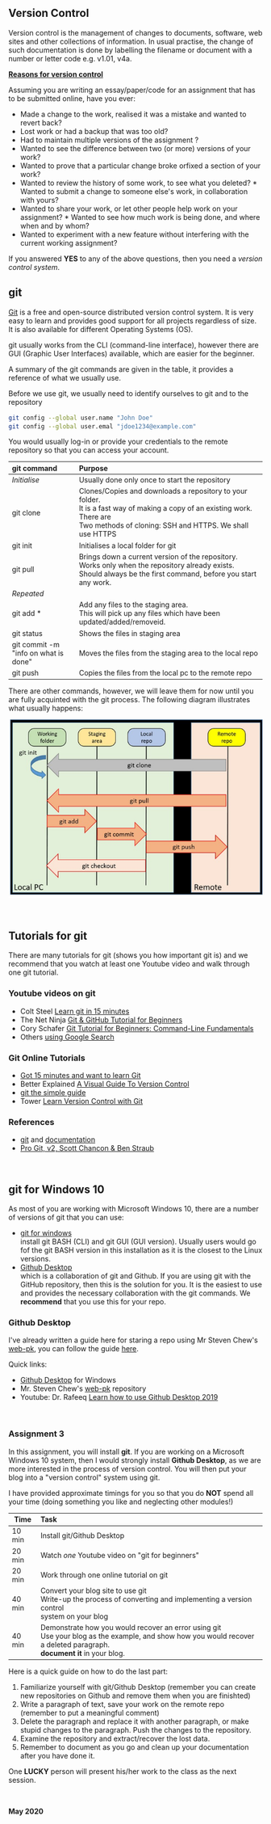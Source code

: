 
## Version Control

Version control is the management of changes to documents, software, web sites and other collections of information. In usual practise, the change of such documentation is done by labelling the filename or document with a number or letter code e.g. v1.01, v4a.

**[Reasons for version control](https://stackoverflow.com/questions/1408450/why-should-i-use-version-control)**

Assuming you are writing an essay/paper/code for an assignment that has to be submitted online, have you ever:

* Made a change to the work, realised it was a mistake and wanted to revert
back?
* Lost work or had a backup that was too old?
* Had to maintain multiple versions of the assignment ?
* Wanted to see the difference between two (or more) versions of your work?
* Wanted to prove that a particular change broke orfixed a section of your work?
* Wanted to review the history of some work, to see what you deleted? * Wanted to submit a change to someone else's work, in collaboration with yours?
* Wanted to share your work, or let other people help work on your assignment? * Wanted to see how much work is being done, and where when and by whom?
* Wanted to experiment with a new feature without interfering with the current working assignment?

If you answered **YES** to any of the above questions, then you need a *version control system*.

## git

[Git](https://git-scm.com/) is a free and open-source distributed version control system.  It is very easy to learn and provides good support for all projects regardless of size.  It is also available for different Operating Systems (OS).

git usually works from the CLI (command-line interface), however there are GUI (Graphic User Interfaces) available, which are easier for the beginner.

A summary of the git commands are given in the table, it provides a reference of what we usually use.

Before we use git, we usually need to identify ourselves to git and to the repository

```bash
git config --global user.name "John Doe"
git config --global user.emal "jdoe1234@example.com"
```

You would usually log-in or provide your credentials to the remote repository so that you can access your account.

|git command         | Purpose                                         |
|:-------------------|:-------------------------------------------------|
| *Initialise*         | Usually done only once to start the repository  |
| git clone <repo>   | Clones/Copies and downloads a repository to your folder.<br>It is a fast way of making a copy of an existing work.  There are <br>Two methods of cloning: SSH and HTTPS.  We shall use HTTPS |
| git init           | Initialises a local folder for git |
| git pull           | Brings down a current version of the repository.<br> Works only when the repository already exists.<br> Should always be the first command, before you start any work. |
| *Repeated*           |      |
| git add *          | Add any files to the staging area.<br>This will pick up any files which have been updated/added/removeid.|
| git status         | Shows the files in staging area|
| git commit -m <br>"info on what is done" | Moves the files from the staging area to the local repo |
| git push           | Copies the files from the local pc to the remote repo |

There are other commands, however, we will leave them for now until you are fully acquinted with the git process.  The following diagram illustrates what usually happens:

![Common git commands](03_1_git_commands.jpg)

&nbsp;

## Tutorials for git

There are many tutorials for git (shows you how important git is) and we recommend that you watch at least one Youtube video and walk through one git tutorial.

### Youtube videos on git

*  Colt Steel [Learn git in 15 minutes](https://www.youtube.com/watch?v=USjZcfj8yxE)
*  The Net Ninja [Git & GitHub Tutorial for Beginners](https://www.youtube.com/playlist?list=PL4cUxeGkcC9goXbgTDQ0n_4TBzOO0ocPR)
*  Cory Schafer [Git Tutorial for Beginners: Command-Line Fundamentals](https://www.youtube.com/watch?v=HVsySz-h9r4)
*  Others [using Google Search](https://www.youtube.com/results?search_query=git+tutorial+for+beginners)

### Git Online Tutorials

* [Got 15 minutes and want to learn Git](https://try.github.io/)
* Better Explained [A Visual Guide To Version Control](https://betterexplained.com/articles/a-visual-guide-to-version-control/)
* [git the simple guide](http://rogerdudler.github.io/git-guide/)
* Tower [Learn Version Control with Git](https://www.git-tower.com/learn/git/ebook/en/command-line/introduction#start)

### References

* [git](https://git-scm.com/) and [documentation](https://git-scm.com/doc)
* [Pro Git, v2, Scott Chancon & Ben Straub](https://git-scm.com/book/en/v2)

&nbsp;

## git for Windows 10

As most of you are working with Microsoft Windows 10, there are a number of versions of git that you can use:

* [git for windows](https://gitforwindows.org/)   
    install git BASH (CLI) and git GUI (GUI version).  Usually users would go fof the git BASH version in this installation as it is the closest to the Linux versions.
* [Github Desktop](https://desktop.github.com/)   
    which is a collaboration of git and Github.  If you are using git with the GitHub repository, then this is the solution for you.  It is the easiest to use and provides the necessary collaboration with the git commands.  We **recommend** that you use this for your repo.

### Github Desktop

I've already written a guide here for staring a repo using Mr Steven Chew's [web-pk](https://github.com/skeatz/web-pk), you can follow the guide [here](web-pk/web-pk.md).

Quick links:

*  [Github Desktop](https://desktop.github.com/) for Windows
*  Mr. Steven Chew's [web-pk](https://github.com/skeatz/web-pk) repository
*  Youtube: Dr. Rafeeq [Learn how to use Github Desktop 2019](https://youtu.be/FckOKBrdsBg)

&nbsp;

### Assignment 3

In this assignment, you will install **git**.  If you are working on a Microsoft Windows 10 system, then I would strongly install **Github Desktop**, as we are more interested in the process of version control.  You will then put your blog into a "version control" system using git.

I have provided approximate timings for you so that you do **NOT** spend all your time (doing something you like and neglecting other modules!)

| Time   | Task |
|--------|:------------------------------------------------|
|10 min  | Install git/Github Desktop |
|20 min  | Watch *one* Youtube video on "git for beginners" |
|20 min  | Work through one online tutorial on git |
|40 min  | Convert your blog site to use git<br>Write-up the process of converting and implementing a version control<br>system on your blog |
|40 min  | Demonstrate how you would recover an error using git<br>Use your blog as the example, and show how you would recover a deleted paragraph.<br>**document it** in your blog.

Here is a quick guide on how to do the last part:

1. Familiarize yourself with git/Github Desktop (remember you can create new repositories on Github and remove them when you are finishted)
2. Write a paragraph of text, save your work on the remote repo (remember to put a meaningful comment)
3. Delete the paragraph and replace it with another paragraph, or make stupid changes to the paragraph.  Push the changes to the repository.
4. Examine the repository and extract/recover the lost data.
5. Remember to document as you go and clean up your documentation after you have done it.

One **LUCKY** person will present his/her work to the class as the next session.


&nbsp;

**May 2020**

